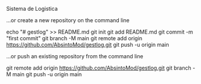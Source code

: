 Sistema de Logistica

…or create a new repository on the command line

echo "# gestlog" >> README.md
git init
git add README.md
git commit -m "first commit"
git branch -M main
git remote add origin https://github.com/AbsintoMod/gestlog.git
git push -u origin main

…or push an existing repository from the command line

git remote add origin https://github.com/AbsintoMod/gestlog.git
git branch -M main
git push -u origin main